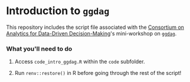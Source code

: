 # Introduction to `ggdag`

This repository includes the script file associated with the [Consortium on Analytics for Data-Driven Decision-Making](https://www.mcgill.ca/cand3/)'s mini-workshop on [`ggdag`](https://ggdag.malco.io/index.html). 

### What you'll need to do

1. Access `code_intro_ggdag.R` within the `code` subfolder.

2. Run `renv::restore()` in R before going through the rest of the script!